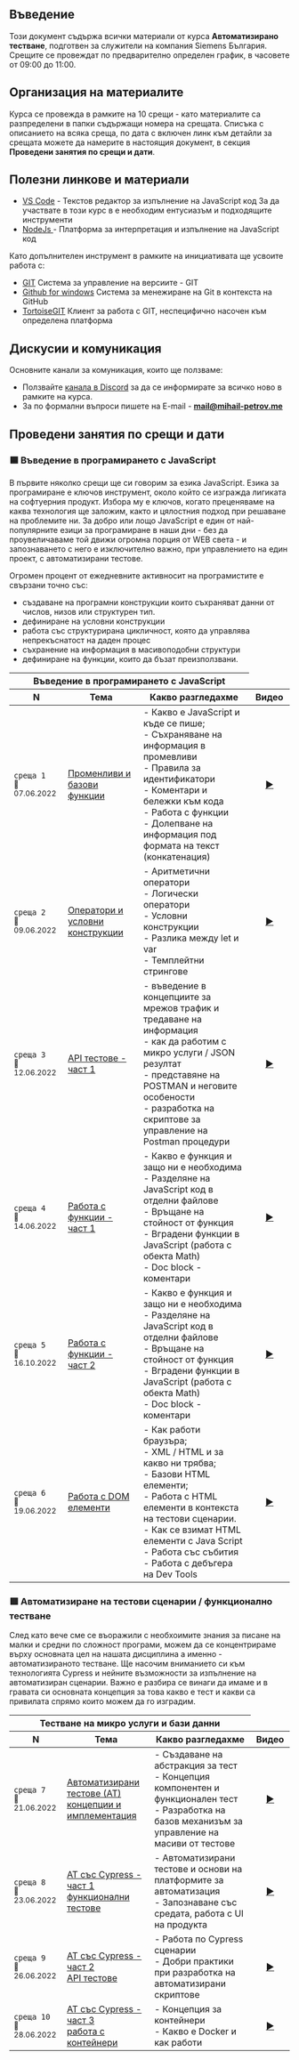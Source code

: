## Въведение
Този документ съдържа всички материали от курса **Автоматизирано тестване**, подготвен за служители на компания Siemens България. Срещите се провеждат по предварително определен график, в часовете от 09:00 до 11:00.  

## Организация на материалите
Курса се провежда в рамките на 10 срещи - като материалите са разпределени в папки съдържащи номера на срещата. Списъка с описанието на всяка среща, по дата с включен линк към детайли за срещата можете да намерите в настоящия документ, в секция **Проведени занятия по срещи и дати**.

## Полезни линкове и материали

- [VS Code](https://code.visualstudio.com/) - Текстов редактор за изпълнение на JavaScript код
За да участвате в този курс в е необходим ентусиазъм и подходящите инструменти 
- [NodeJs ](https://nodejs.org/en/) - Платформа за интерпретация и изпълнение на JavaScript код

Като допълнителен инструмент в рамките на инициативата ще усвоите работа с:
- [GIT](https://git-scm.com/download/win)  Система за управление на версиите - GIT
- [Github for windows](https://desktop.github.com/) Система за менежиране на Git в контекста на GitHub
- [TortoiseGIT](https://tortoisegit.org/) Клиент за работа с GIT, неспецифично насочен към определена платформа

## Дискусии и комуникация
Основните канали за комуникация, които ще ползваме:
- Ползвайте [канала в Discord](https://discord.gg/DPAtP5u57H) за да се информирате за всичко ново в рамките на курса. 
- За по формални въпроси пишете на E-mail - **mail@mihail-petrov.me**

## Проведени занятия по срещи и дати

### 🟦 Въведение в програмирането с JavaScript

В първите няколко срещи ще си говорим за езика JavaScript. Езика за програмиране е ключов инструмент, около който се изгражда лигиката на софтуерния продукт. Избора му е ключов, когато преценяваме на каква технология ще заложим, както и цялостния подход при решаване на проблемите ни. За добро или лощо JavaScript е един от най-популярните езици за програмиране в наши дни - без да проувеличаваме той движи огромна порция от WEB света - и запознаването с него е изключително важно, при управлението на един проект, с автоматизирани тестове. 

Огромен процент от ежедневните активносит на програмистите е свързани точно със: 
 - създаване на програмни конструкции които съхраняват данни от числов, низов или структурен тип.
 - дефиниране на условни конструкции
 - работа със структурирана цикличност, която да управлява непрекъснатост на даден процес
 - съхранение на информация в масивоподобни структури
 - дефиниране на функции, които да бъзат преизползвани.

<table>
    <thead>
        <tr>
          <th colspan="3">
            Въведение в програмирането с JavaScript
          </th>
        </tr>
        <tr>
            <th width="120">N</th>
            <th width="280px">Тема</th>
            <th width="610px">Какво разгледахме</th>
            <th width="110px">Видео</th>
        </tr>
    </thead>
    <tbody>
        <tr>
            <td>
                <code>среща 1</code><br>
                <sub>📅07.06.2022</sub>
            </td>
            <td>
                <a href="./meet-01/">
                    Променливи и базови функции
                </a>
            </td>
            <td>
            - Какво е JavaScript и къде се пише; <br>
            - Съхраняване на информация в промевливи <br>
            - Правила за идентификатори <br>
            - Коментари и бележки към кода <br>
            - Работа с функции <br>
            - Долепване на информация под формата на текст (конкатенация)
            </td>
            <td align="center">
                <a href="https://youtu.be/gkbyeI3UkrA">▶️</a>
            </td>         
        </tr>
        <tr>
            <td>
                <code>среща 2</code><br>
                <sub>📅09.06.2022</sub>
            </td>
            <td>
                <a href="./meet-02/">
                    Оператори и условни конструкции
                </a>
            </td>
            <td>
            - Аритметични оператори <br>
            - Логически оператори <br>
            - Условни конструкции <br>
            - Разлика между let и var <br>
            - Темплейтни стрингове
            </td>
            <td align="center">
                <a href="https://youtu.be/gkbyeI3UkrA">▶️</a>
            </td>
        </tr>
        <tr>
            <td>
                <code>среща 3</code><br>
                <sub>📅12.06.2022</sub>
            </td>
            <td>
                <a href="./meet-03/">
                    API тестове - част 1
                </a>
            </td>
            <td>
            - въведение в концепциите за мрежов трафик и тредаване на информация <br>
            - как да работим с микро услуги / JSON резултат <br>
            - представяне на POSTMAN и неговите особености <br>
            - разработка на скриптове за управление на Postman процедури
            </td>
            <td align="center">
                <a href="https://youtu.be/gkbyeI3UkrA">▶️</a>
            </td>         
        </tr>
        <tr>
            <td>
                <code>среща 4</code><br>
                <sub>📅14.06.2022</sub>
            </td>
            <td>
                <a href="./meet-04/">
                      Работа с функции - част 1
                </a>
            </td>
            <td>
            - Какво е функция и защо ни е необходима <br>
            - Разделяне на JavaScript код в отделни файлове <br>
            - Връщане на стойност от функция <br>
            - Вградени функции в JavaScript (работа с обекта Math) <br>
            - Doc block - коментари
            </td>
            <td align="center">
                <a href="https://youtu.be/gkbyeI3UkrA">▶️</a>
            </td>         
        </tr>
        <tr>
            <td>
                <code>среща 5</code><br>
                <sub>📅16.10.2022</sub>
            </td>
            <td>
                <a href="./meet-05/">
                    Работа с функции - част 2
                </a>
            </td>
            <td>
            - Какво е функция и защо ни е необходима <br>
            - Разделяне на JavaScript код в отделни файлове <br>
            - Връщане на стойност от функция <br>
            - Вградени функции в JavaScript (работа с обекта Math) <br>
            - Doc block - коментари
            </td>
            <td align="center">
                <a href="https://youtu.be/gkbyeI3UkrA">▶️</a>
            </td>         
        </tr>
        <tr>
            <td>
                <code>среща 6</code><br>
                <sub>📅19.06.2022</sub>
            </td>
            <td>
                <a href="./meet-06/">
                     Работа с DOM елементи
                </a>
            </td>
            <td>
            - Как работи браузъра; <br>
            - XML / HTML и за какво ни трябва; <br>
            - Базови HTML елементи; <br>
            - Работа с HTML елементи в контекста на тестови сценарии. <br>
            - Как се взимат HTML елементи с Java Script <br>
            - Работа със събития <br>
            - Работа с дебъгера на Dev Tools
            </td>
            <td align="center">
                <a href="https://youtu.be/gkbyeI3UkrA">▶️</a>
            </td>
        </tr>        
    </tbody>
</table>

### 🟥 Автоматизиране на тестови сценарии / функционално тестване
След като вече сме се въоражили с необхоимите знания за писане на малки и средни по сложност програми, можем да се концентрираме върху основната цел на нашата дисциплина а именно - автоматизираното тестване. Ще насочим вниманието си към технологията Cypress и нейните възможности за изпълнение на автоматизиран сценарии. Важно е разбира се винаги да имаме и в гравата си основната концепция за това  какво е тест и какви са привилата спрямо които можем да го изградим.

<table>
    <thead>
        <tr>
          <th colspan="3">
            Тестване на микро услуги и бази данни
          </th>
        </tr>
        <tr>
            <th width="120">N</th>
            <th width="280px">Тема</th>
            <th width="610px">Какво разгледахме</th>
            <th width="110px">Видео</th>
        </tr>
    </thead>
    <tbody>
        <tr>
            <td>
                <code>среща 7</code><br>
                <sub>📅21.06.2022</sub>
            </td>
            <td>
                <a href="./meet-07/">
                    Автоматизирани тестове (АТ) <br>
                    концепции и имплементация
                </a>
            </td>
            <td>
            - Създаване на абстракция за тест <br>
            - Концепция компонентен и функционален тест <br>
            - Разработка на базов механизъм за управление на масиви от тестове
            </td>
            <td align="center">
                <a href="https://youtu.be/gkbyeI3UkrA">▶️</a>
            </td>         
        </tr>
        <tr>
            <td>
                <code>среща 8</code><br>
                <sub>📅23.06.2022</sub>
            </td>
            <td>
                <a href="./meet-08/">
                    АТ със Cypress - част 1 <br> функционални тестове 
                </a>
            </td>
            <td>
- Автоматизирани тестове и основи на платформите за автоматизация <br>
- Запознаване със средата, работа с UI на продукта
            </td>
            <td align="center">
                <a href="https://youtu.be/gkbyeI3UkrA">▶️</a>
            </td>         
        </tr>
        <tr>
            <td>
                <code>среща 9</code><br>
                <sub>📅26.06.2022</sub>
            </td>
            <td>
                <a href="./meet-09/">
                    АТ със Cypress - част 2 <br> API тестове
                </a>
            </td>
            <td>
            - Работа по Cypress сценарии <br>
            - Добри практики при разработка на автоматизирани скриптове
            </td>
            <td align="center">
                <a href="https://youtu.be/gkbyeI3UkrA">▶️</a>
            </td>         
        </tr>
        <tr>
            <td>
                <code>среща 10</code><br>
                <sub>📅28.06.2022</sub>
            </td>
            <td>
                <a href="./meet-10/">
                      АТ със Cypress - част 3 <br> работа с контейнери
                </a>
            </td>
            <td>
            - Концепция за контейнери <br>
            - Какво е Docker и как работи
            </td>
            <td align="center">
                <a href="https://youtu.be/gkbyeI3UkrA">▶️</a>
            </td>         
        </tr>
    </tbody>
</table>

